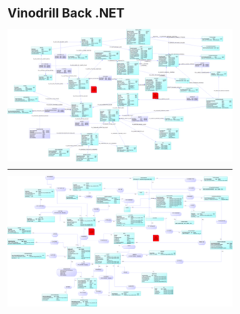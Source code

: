 # Vinodrill Back .NET

![MPD](https://github.com/cherifad/Vinodrill_Back/blob/master/MPD_VINODRILL.png)
***
![MCD](https://github.com/cherifad/Vinodrill_Back/blob/master/MCD_VINODRILL.png)
